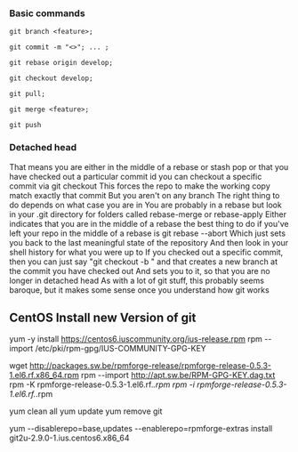 
### Basic commands

```
git branch <feature>; 
 
git commit -m "<>"; ... ; 
 
git rebase origin develop; 
 
git checkout develop; 
 
git pull; 
 
git merge <feature>; 
 
git push
```
### Detached head

That means you are either in the middle of a rebase or stash pop or that you have checked out a particular commit id
you can checkout a specific commit via git checkout <commit-id>
This forces the repo to make the working copy match exactly that commit
But you aren't on any branch
The right thing to do depends on what case you are in
You are probably in a rebase
but look in your .git directory for folders called rebase-merge or rebase-apply
Either indicates that you are in the middle of a rebase
the best thing to do if you've left your repo in the middle of a rebase is
git rebase --abort
Which just sets you back to the last meaningful state of the repository
And then look in your shell history for what you were up to
If you checked out a specific commit, then you can just say "git checkout -b <name>" and that creates a new branch at the commit you have checked out
And sets you to it, so that you are no longer in detached head
As with a lot of git stuff, this probably seems baroque, but it makes some sense  once you understand how git works

## CentOS Install new Version of git

yum -y install https://centos6.iuscommunity.org/ius-release.rpm
rpm --import /etc/pki/rpm-gpg/IUS-COMMUNITY-GPG-KEY
 
wget http://packages.sw.be/rpmforge-release/rpmforge-release-0.5.3-1.el6.rf.x86_64.rpm
rpm --import http://apt.sw.be/RPM-GPG-KEY.dag.txt
rpm -K rpmforge-release-0.5.3-1.el6.rf.*.rpm
rpm -i rpmforge-release-0.5.3-1.el6.rf.*.rpm
 
yum clean all
yum update
yum remove git
 
yum --disablerepo=base,updates --enablerepo=rpmforge-extras install git2u-2.9.0-1.ius.centos6.x86_64
